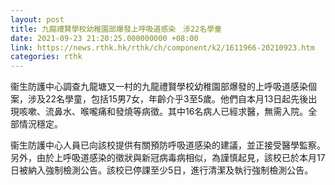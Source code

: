 ```yaml
---
layout: post
title: 九龍禮賢學校幼稚園部爆發上呼吸道感染　涉22名學童
date: 2021-09-23 21:20:25.000000000 +08:00
link: https://news.rthk.hk/rthk/ch/component/k2/1611966-20210923.htm
categories: rthk
---
```


衞生防護中心調查九龍塘又一村的九龍禮賢學校幼稚園部爆發的上呼吸道感染個案，涉及22名學童，包括15男7女，年齡介乎3至5歲。他們自本月13日起先後出現咳嗽、流鼻水、喉嚨痛和發燒等病徵。其中16名病人已經求醫，無需入院。全部情況穩定。

衞生防護中心人員已向該校提供有關預防呼吸道感染的建議，並正接受醫學監察。另外，由於上呼吸道感染的徵狀與新冠病毒病相似，為謹慎起見，該校已於本月17日被納入強制檢測公告。該校已停課至少5日，進行清潔及執行強制檢測公告。
